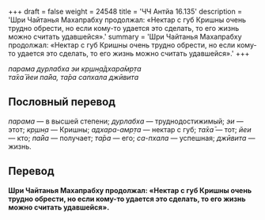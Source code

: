+++
draft = false
weight = 24548
title = 'ЧЧ Антйа 16.135'
description = 'Шри Чайтанья Махапрабху продолжал: «Нектар с губ Кришны очень трудно обрести, но если кому-то удается это сделать, то его жизнь можно считать удавшейся».'
summary = 'Шри Чайтанья Махапрабху продолжал: «Нектар с губ Кришны очень трудно обрести, но если кому-то удается это сделать, то его жизнь можно считать удавшейся».'
+++

_парама дурлабха эи кр̣шн̣а̄дхара̄мр̣та  
та̄ха̄ йеи па̄йа, та̄ра сапхала джӣвита_

## Пословный перевод

_парама_ — в высшей степени; _дурлабха_ — труднодостижимый; _эи_ — этот; _кр̣шн̣а_ — Кришны; _адхара_\-_амр̣та_ — нектар с губ; _та̄ха̄_ — тот; _йеи_ — кто; _па̄йа_ — получает; _та̄ра_ — его; _са_\-_пхала_ — успешная; _джӣвита_ — жизнь.

## Перевод

**Шри Чайтанья Махапрабху продолжал: «Нектар с губ Кришны очень трудно обрести, но если кому-то удается это сделать, то его жизнь можно считать удавшейся».**
